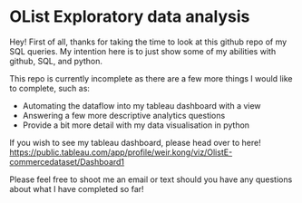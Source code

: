 # OList Exploratory data analysis

Hey! First of all, thanks for taking the time to look at this github repo of my SQL queries. My intention here is to just show some of my abilities with github, SQL, and python. 

This repo is currently incomplete as there are a few more things I would like to complete, such as:
- Automating the dataflow into my tableau dashboard with a view
- Answering a few more descriptive analytics questions
- Provide a bit more detail with my data visualisation in python

If you wish to see my tableau dashboard, please head over to here!
https://public.tableau.com/app/profile/weir.kong/viz/OlistE-commercedataset/Dashboard1

Please feel free to shoot me an email or text should you have any questions about what I have completed so far!
